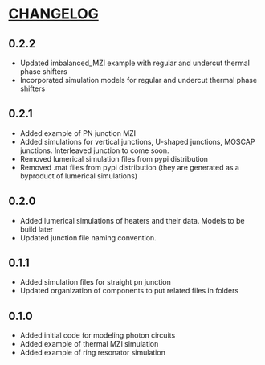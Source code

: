 # [CHANGELOG](https://keepachangelog.com/en/1.0.0/)

## 0.2.2
- Updated imbalanced_MZI example with regular and undercut thermal phase shifters
- Incorporated simulation models for regular and undercut thermal phase shifters

## 0.2.1
- Added example of PN junction MZI
- Added simulations for vertical junctions, U-shaped junctions, MOSCAP junctions. Interleaved junction to come soon.
- Removed lumerical simulation files from pypi distribution
- Removed .mat files from pypi distribution (they are generated as a byproduct of lumerical simulations)

## 0.2.0
- Added lumerical simulations of heaters and their data. Models to be build later
- Updated junction file naming convention.

## 0.1.1
- Added simulation files for straight pn junction
- Updated organization of components to put related files in folders

## 0.1.0

- Added initial code for modeling photon circuits
- Added example of thermal MZI simulation
- Added example of ring resonator simulation